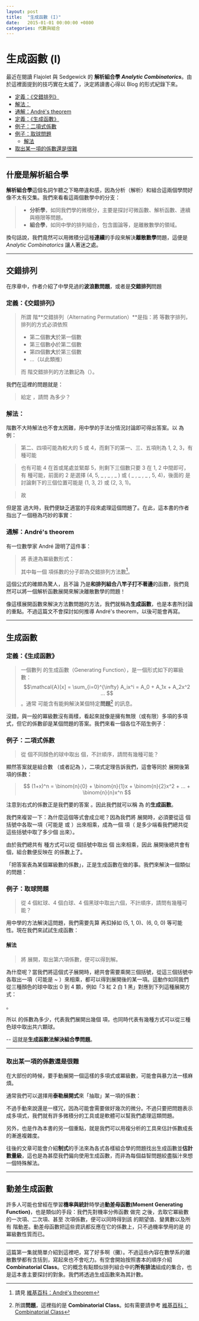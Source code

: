 ```yaml
---
layout: post
title:  "生成函數 (I)"
date:   2015-01-01 00:00:00 +0800
categories: 代數與組合
---
```


生成函數 (I)
====================

最近在閱讀 Flajolet 與 Sedgewick 的 **解析組合學 *Analytic Combinatorics***。由於這裡面提到的技巧實在太威了，決定將讀書心得以 Blog 的形式紀錄下來。

<!-- TOC -->

- [定義：《交錯排列》](#定義交錯排列)
- [解法：<script type="math/tex">E_5</script>](#解法script-typemathtexe_5script)
- [通解：André's theorem](#通解andrés-theorem)
- [定義：《生成函數》](#定義生成函數)
- [例子：二項式係數](#例子二項式係數)
- [例子：取球問題](#例子取球問題)
    - [解法](#解法)
- [取出某一項的係數還是很難](#取出某一項的係數還是很難)

<!-- /TOC -->

----

什麼是解析組合學
----------------------

 **解析組合學**這個名詞乍聽之下略帶違和感，因為分析（解析）和組合這兩個學問好像不太有交集。我們來看看這兩個數學中的分支：

> - **分析學**，如同我們學的微積分，主要是探討可微函數、解析函數、連續與極限等問題。 
> - **組合學**，如同中學的排列組合，包含圖論等，是離散數學的領域。

換句話說，我們竟然可以用微積分這種**連續**的手段來解決**離散數學**問題，這便是 *Analytic Combinatorics* 讓人著迷之處。

----

交錯排列
------------

在序章中，作者介紹了中學見過的**波浪數問題**，或者是**交錯排列**問題

### 定義：《交錯排列》

> 所謂 <script type="math/tex">n</script> 階**交錯排列（Alternating Permutation）**是指：將 <script type="math/tex">1, 2, ..., n</script> 等數字排列，排列的方式必須依照
> 
> - 第二個數**大**於第一個數
> -   第三個數**小**於第二個數
> -  第四個數**大**於第三個數
> - ...（以此類推）
>  
> 而 <script type="math/tex">n</script> 階交錯排列的方法數記為（<script type="math/tex">E_n</script>）。

我們在這裡的問題就是：

> 給定 <script type="math/tex">n</script> ，請問 <script type="math/tex">E_n</script> 為多少？


### 解法：<script type="math/tex">E_5</script>

階數不大時解法也不會太困難，用中學的手法分情況討論即可得出答案。以 <script type="math/tex">E_5</script> 為例：

> 第二、四項可能為較大的 5 或 4，而剩下的第一、三、五項則為 1, 2, 3，有 <script type="math/tex">2!\times 3! = 12</script> 種可能
>

> 也有可能 4 在首或尾處並緊鄰 5，則剩下三個數只要 3 在 1, 2 中間即可，有 <script type="math/tex">2 \times 2! = 4</script> 種可能，前面的 2 是選擇 (4, 5, _ , _ , _ ) 或 ( _ , _ , _ , 5, 4)，後面的 <script type="math/tex">2!</script> 是討論剩下的三個位置可能是 (1, 3, 2) 或 (2, 3, 1)。
>

> 故 <script type="math/tex">E_5 = 2!\times 3! + 2 \times 2! = 16</script>

但是當 <script type="math/tex">n</script> 過大時，我們便缺乏適當的手段來處理這個問題了。在此，這本書的作者指出了一個極為巧妙的事實：


### 通解：André's theorem

有一位數學家 André 證明了這件事：

>  將 <script type="math/tex">tan(z) + sec(z)</script> 表達為冪級數形式：
>  <script type="math/tex; mode=display">tan(z) + sec(z) = 1 + \frac{1}{1!}z + \frac1{2!}z^2 +  \frac{2}{3!}z^3 + \frac5{4!}x^4 + \frac{16}{5!}z^5 + ...</script>
>  其中每一個 <script type="math/tex">z^n</script> 項係數的分子即為交錯排列方法數[^altnum_wikip]。

[^altnum_wikip]:  請見 [維基百科：André's theorem][1]

這個公式的確頗為驚人，且不論 <script type="math/tex"> tan(z) + sec(z) </script> 乃是**和排列組合八竿子打不著邊**的函數，我們竟然可以將一個解析函數展開來解決離散數學的問題！

像這樣展開函數來解決方法數問題的方法，我們就稱為**生成函數**，也是本書所討論的重點。不過這篇文不會探討如何推導 André's theorem，以後可能會再寫。


----------


生成函數
------------

### 定義：《生成函數》
> 一個數列 <script type="math/tex">\mathcal{A} = \{A_0, A_1, A_2, ...\}</script> 的生成函數（Generating Function），是一個形式如下的冪級數：
> $$\mathcal{A}[x] = \sum_{i=0}^{\infty} A_ix^i  = A_0 + A_1x + A_2x^2 ... 
$$
>。通常 <script type="math/tex">\mathcal{A}</script> 可能含有能夠解決某個特定**問題**[^sized] 的訊息。

[^sized]: 所謂**問題**，這裡指的是 **Combinatorial Class**。如有需要請參考 [維基百科：Combinatorial Class][2]

沒錯，與一般的冪級數沒有兩樣，看起來就像是擁有無限（或有限）多項的多項式，但它的係數卻是某個問題的答案。我們來看一個各位不陌生例子：

### 例子：二項式係數

> 從 <script type="math/tex">n</script> 個不同顏色的球中取出 <script type="math/tex">r</script> 個，不計順序，請問有幾種可能？

顯然答案就是組合數 <script type="math/tex">C^{n}_{r}</script>（或者記為 <script type="math/tex">\mathbf{\binom{n}{r}}</script>），二項式定理告訴我們，這會等同於 <script type="math/tex">(1+x)^n</script> 展開後第 <script type="math/tex">r</script> 項的係數：

>$$ 
(1+x)^n = \binom{n}{0} + \binom{n}{1}x + \binom{n}{2}x^2 + ... + \binom{n}{n}x^n
$$

注意到右式的係數正是我們要的答案 <script type="math/tex">C^{n}_{r}</script> 。因此我們就可以稱 <script type="math/tex">(1+x)^n</script> 為 <script type="math/tex">C^{n}_{r}</script> 的**生成函數**。

我們來複習一下：為什麼這個等式會成立呢？因為我們將 <script type="math/tex">(1+x)^n</script> 展開時，必須要從<script type="math/tex; mode=display"> (1+x)(1+x)(1+x) ... (1+x) </script>這 <script type="math/tex">n</script> 個括號中各取一項（可能是 <script type="math/tex">1</script> 或 <script type="math/tex">x</script>）出來相乘，成為一個 <script type="math/tex">x^r</script> 項（<script type="math/tex">r</script> 是多少端看我們總共從這些括號中取了多少個 <script type="math/tex">x</script> 出來）。

由於我們總共有 <script type="math/tex">\binom{n}{r}</script> 種方式可以從 <script type="math/tex">n</script> 個括號中取出 <script type="math/tex">r</script> 個 <script type="math/tex">x</script> 出來相乘，因此 <script type="math/tex">x^r</script> 展開後總共會有 <script type="math/tex">\binom{n}{r}</script> 個，組合數便反映在 <script type="math/tex">x^r</script> 的係數上了。

「把答案表為某個冪級數的係數」，正是生成函數在做的事。我們來解決一個類似的問題：

### 例子：取球問題

> 從 4 個紅球、4 個白球、4 個黑球中取出六個，不計順序，請問有幾種可能？

用中學的方法解決這問題，我們需要先算 <script type="math/tex">H^3_6</script> 再扣掉如 (5, 1, 0)、(6, 0, 0) 等可能性。現在我們來試試生成函數：

#### 解法

> 將 <script type="math/tex">(1+x+x^2+x^3+x^4)^3</script> 展開，取出第六項係數，便可以得到解。

為什麼呢？當我們將這個式子展開時，總共會需要乘開三個括號，從這三個括號中各取出一項（可能是 <script type="math/tex">x^0</script> ~ <script type="math/tex">x^4</script>）來相乘，都可以得到展開後的某一項。這動作如同我們從三種顏色的球中取出 0 到 4 顆，例如「3 紅 2 白 1 黑」對應到下列這種展開方式：

<script type="math/tex; mode=display">(...+\mathbf{\underset{take\ 3\ red}{x^3}}+...)(...+\mathbf{\underset{take\ 2\ white}{x^2}}+...)(...+\mathbf{\underset{take\ 1\ black}{x^1}}+...) \Rightarrow x^6 </script>。

所以 <script type="math/tex">x^6</script> 的係數為多少，代表我們展開出幾個 <script type="math/tex">x^6</script> 項，也同時代表有幾種方式可以從三種色球中取出共六顆球。

-- 這就是**生成函數法解決組合學問題**。


----------


### 取出某一項的係數還是很難

在大部份的時候，要手動展開一個這樣的多項式或冪級數，可能會與暴力法一樣麻煩。

通常我們可以選擇用**泰勒展開式**來「抽取」某一項的係數：

> <script type="math/tex; mode=display">t(z) = t(0) + \frac{t'(0)}{1!}z + \frac{t''(0)}{2!}z^2 + \frac{t'''(0)}{3!}z^3 +  ...</script>
> <script type="math/tex; mode=display">\Rightarrow n^{th} \mathit{coefficient} =  \frac{t^{(n)}(0)}{n!}</script> 

不過手動來說還是一樣冗，因為可能會需要做好幾次的微分。不過只要把問題表示成多項式，我們就有許多微積分的工具或是軟體可以幫我們處理這類問題。

另外，也是作為本書的另一個重點，就是我們可以用複分析的工具來估計係數成長的漸進複雜度。

往後的文章可能會介紹**制式**的手法來為各式各樣組合學的問題找出生成函數並**估計數量級**，這也是為甚麼我們偏向使用生成函數，而非為每個益智問題絞盡腦汁來想一個特殊解法。

----------

動差生成函數
-----------------

許多人可能也曾經在學習**機率與統計**時學過**動差母函數(Moment Generating Function)**，也是類似的手段：我們先對機率分佈函數 <script type="math/tex">f(x)</script> 做完 <script type="math/tex; mode=display">\int_{-\infty}^{\infty}e^{tx}f(x)dx</script> 之後，去取它冪級數的一次項、二次項、甚至 <script type="math/tex">n</script> 次項係數，便可以同時得到該 <script type="math/tex">\mathit{pdf}</script> 的期望值、變異數以及所有 <script type="math/tex">n</script> 階動差。動差母函數把這些資訊都反應在它的係數上，只不過機率學用的是 <script type="math/tex">exp(x)</script> 的冪級數性質而已。

----------

這篇第一集就簡單介紹到這裡吧，寫了好多啊（攤）。不過這些內容在數學系的離散數學都有含括到，寫起來也不會吃力。有空會開始按照書本的順序介紹 **Combinatorial Class**。它的概念有點類似排列組合中的**所有排法**組成的集合，也是這本書主要探討的對象。我們將透過生成函數來為其計數。


[1]: http://en.wikipedia.org/wiki/Alternating_permutation
[2]: http://en.wikipedia.org/wiki/Combinatorial_class。
